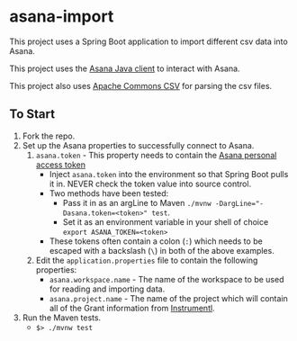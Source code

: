 # asana-import

This project uses a Spring Boot application to import different csv data into Asana.

This project uses the [Asana Java client](https://github.com/Asana/java-asana) to interact with Asana.

This project also uses [Apache Commons CSV](https://commons.apache.org/proper/commons-csv/) for parsing the csv files.

## To Start

1. Fork the repo.
1. Set up the Asana properties to successfully connect to Asana.
    1. `asana.token` - This property needs to contain the [Asana personal access token](https://developers.asana.com/docs/personal-access-token)
        - Inject `asana.token` into the environment so that Spring Boot pulls it in. NEVER check the token value into source control.
        - Two methods have been tested:
            - Pass it in as an argLine to Maven `./mvnw -DargLine="-Dasana.token=<token>" test`.
            - Set it as an environment variable in your shell of choice `export ASANA_TOKEN=<token>`
        - These tokens often contain a colon (`:`) which needs to be escaped with a backslash (`\`) in both of the above examples.
    1. Edit the `application.properties` file to contain the following properties:
        - `asana.workspace.name` - The name of the workspace to be used for reading and importing data.
        - `asana.project.name` - The name of the project which will contain all of the Grant information from [Instrumentl](https://www.instrumentl.com/).
1. Run the Maven tests.
    - `$> ./mvnw test`

